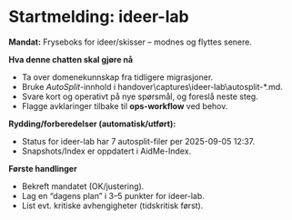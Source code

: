 # Startmelding: ideer-lab

**Mandat:** Fryseboks for ideer/skisser – modnes og flyttes senere.

**Hva denne chatten skal gjøre nå**
- Ta over domenekunnskap fra tidligere migrasjoner.
- Bruke *AutoSplit*-innhold i handover\captures\ideer-lab\autosplit-*.md.
- Svare kort og operativt på nye spørsmål, og foreslå neste steg.
- Flagge avklaringer tilbake til **ops-workflow** ved behov.

**Rydding/forberedelser (automatisk/utført):**
- Status for ideer-lab har 7 autosplit-filer per 2025-09-05 12:37.
- Snapshots/Index er oppdatert i AidMe-Index.

**Første handlinger**
- Bekreft mandatet (OK/justering).
- Lag en “dagens plan” i 3–5 punkter for ideer-lab.
- List evt. kritiske avhengigheter (tidskritisk først).



